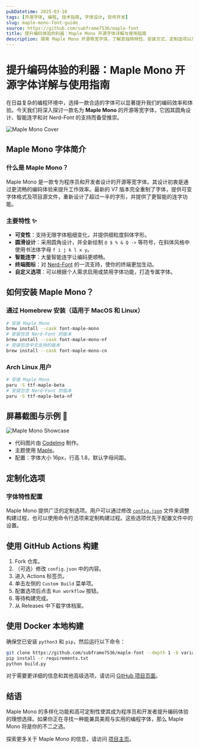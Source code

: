```yaml
---
pubDatetime: 2025-03-16
tags: [开源字体, 编程, 技术指南, 字体设计, 软件开发]
slug: maple-mono-font-guide
source: https://github.com/subframe7536/maple-font
title: 提升编码体验的利器：Maple Mono 开源字体详解与使用指南
description: 探索 Maple Mono 开源等宽字体，了解其独特特性、安装方式、定制选项以及在编程中的应用，助力提升工作效率与代码美学。
---
```


# 提升编码体验的利器：Maple Mono 开源字体详解与使用指南

在日益复杂的编程环境中，选择一款合适的字体可以显著提升我们的编码效率和体验。今天我们将深入探讨一款名为 **Maple Mono** 的开源等宽字体，它因其圆角设计、智能连字和对 Nerd-Font 的支持而备受推崇。

![Maple Mono Cover](https://github.com/subframe7536/maple-font/raw/variable/resources/header.png)

## Maple Mono 字体简介

### 什么是 Maple Mono？

Maple Mono 是一款专为程序员和开发者设计的开源等宽字体。其设计初衷是通过更流畅的编码体验来提升工作效率。最新的 V7 版本完全重制了字体，提供可变字体格式及项目源文件，重新设计了超过一半的字形，并提供了更智能的连字功能。

### 主要特性 ✨

- **可变性**：支持无限字体粗细变化，并提供细粒度斜体字形。
- **圆滑设计**：采用圆角设计，并全新绘制 `@ $ % & Q ->` 等符号，在斜体风格中使用书法体字母 `f i j k l x y`。
- **智能连字**：大量智能连字让编码更顺畅。
- **终端图标**：对 [Nerd-Font](https://github.com/ryanoasis/nerd-fonts) 的一流支持，使你的终端更加生动。
- **自定义选项**：可以根据个人需求启用或禁用字体功能，打造专属字体。

## 如何安装 Maple Mono？

### 通过 Homebrew 安装（适用于 MacOS 和 Linux）

```bash
# 安装 Maple Mono
brew install --cask font-maple-mono
# 安装包含 Nerd-Font 的版本
brew install --cask font-maple-mono-nf
# 安装包含中文支持的版本
brew install --cask font-maple-mono-cn
```

### Arch Linux 用户

```bash
# 安装 Maple Mono
paru -S ttf-maple-beta
# 安装包含 Nerd-Font 的版本
paru -S ttf-maple-beta-nf
```

## 屏幕截图与示例 🌟

![Maple Mono Showcase](https://github.com/subframe7536/maple-font/raw/variable/resources/showcase.png)

- 代码图片由 [CodeImg](https://github.com/subframe7536/vscode-codeimg) 制作。
- 主题使用 [Maple](https://github.com/subframe7536/vscode-theme-maple)。
- 配置：字体大小 16px，行高 1.8，默认字母间距。

## 定制化选项

### 字体特性配置

Maple Mono 提供广泛的定制选项。用户可以通过修改 [`config.json`](https://github.com/subframe7536/maple-font/blob/variable/config.json) 文件来调整构建过程，也可以使用命令行选项来定制构建过程。这些选项优先于配置文件中的设置。

## 使用 GitHub Actions 构建

1. Fork 仓库。
2. （可选）修改 `config.json` 中的内容。
3. 进入 Actions 标签页。
4. 单击左侧的 `Custom Build` 菜单项。
5. 配置选项后点击 `Run workflow` 按钮。
6. 等待构建完成。
7. 从 Releases 中下载字体档案。

## 使用 Docker 本地构建

确保您已安装 `python3` 和 `pip`，然后运行以下命令：

```bash
git clone https://github.com/subframe7536/maple-font --depth 1 -b variable
pip install -r requirements.txt
python build.py
```

对于需要更详细的信息和其他高级选项，请访问 [GitHub 项目页面](https://github.com/subframe7536/maple-font)。

## 结语

Maple Mono 的多样化功能和高可定制性使其成为程序员和开发者提升编码体验的理想选择。如果你正在寻找一种能兼具美观与实用的编程字体，那么 Maple Mono 将是你的不二之选。

探索更多关于 Maple Mono 的信息，请访问 [项目主页](https://font.subf.dev/)。
